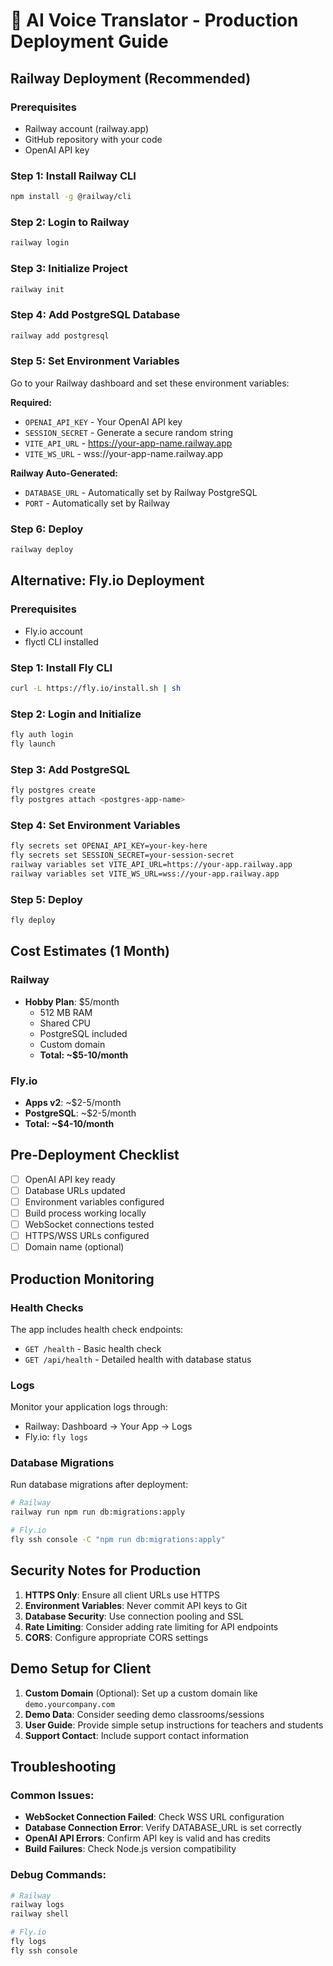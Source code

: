 # 🚀 AI Voice Translator - Production Deployment Guide

## Railway Deployment (Recommended)

### Prerequisites
- Railway account (railway.app)
- GitHub repository with your code
- OpenAI API key

### Step 1: Install Railway CLI
```bash
npm install -g @railway/cli
```

### Step 2: Login to Railway
```bash
railway login
```

### Step 3: Initialize Project
```bash
railway init
```

### Step 4: Add PostgreSQL Database
```bash
railway add postgresql
```

### Step 5: Set Environment Variables
Go to your Railway dashboard and set these environment variables:

**Required:**
- `OPENAI_API_KEY` - Your OpenAI API key
- `SESSION_SECRET` - Generate a secure random string
 - `VITE_API_URL` - https://your-app-name.railway.app  
 - `VITE_WS_URL` - wss://your-app-name.railway.app

**Railway Auto-Generated:**
- `DATABASE_URL` - Automatically set by Railway PostgreSQL
- `PORT` - Automatically set by Railway

### Step 6: Deploy
```bash
railway deploy
```

## Alternative: Fly.io Deployment

### Prerequisites
- Fly.io account
- flyctl CLI installed

### Step 1: Install Fly CLI
```bash
curl -L https://fly.io/install.sh | sh
```

### Step 2: Login and Initialize
```bash
fly auth login
fly launch
```

### Step 3: Add PostgreSQL
```bash
fly postgres create
fly postgres attach <postgres-app-name>
```

### Step 4: Set Environment Variables
```bash
fly secrets set OPENAI_API_KEY=your-key-here
fly secrets set SESSION_SECRET=your-session-secret
railway variables set VITE_API_URL=https://your-app.railway.app
railway variables set VITE_WS_URL=wss://your-app.railway.app
```

### Step 5: Deploy
```bash
fly deploy
```

## Cost Estimates (1 Month)

### Railway
- **Hobby Plan**: $5/month
  - 512 MB RAM
  - Shared CPU
  - PostgreSQL included
  - Custom domain
  - **Total: ~$5-10/month**

### Fly.io  
- **Apps v2**: ~$2-5/month
- **PostgreSQL**: ~$2-5/month
- **Total: ~$4-10/month**

## Pre-Deployment Checklist

- [ ] OpenAI API key ready
- [ ] Database URLs updated
- [ ] Environment variables configured
- [ ] Build process working locally
- [ ] WebSocket connections tested
- [ ] HTTPS/WSS URLs configured
- [ ] Domain name (optional)

## Production Monitoring

### Health Checks
The app includes health check endpoints:
- `GET /health` - Basic health check
- `GET /api/health` - Detailed health with database status

### Logs
Monitor your application logs through:
- Railway: Dashboard → Your App → Logs
- Fly.io: `fly logs`

### Database Migrations
Run database migrations after deployment:
```bash
# Railway
railway run npm run db:migrations:apply

# Fly.io  
fly ssh console -C "npm run db:migrations:apply"
```

## Security Notes for Production

1. **HTTPS Only**: Ensure all client URLs use HTTPS
2. **Environment Variables**: Never commit API keys to Git
3. **Database Security**: Use connection pooling and SSL
4. **Rate Limiting**: Consider adding rate limiting for API endpoints
5. **CORS**: Configure appropriate CORS settings

## Demo Setup for Client

1. **Custom Domain** (Optional): Set up a custom domain like `demo.yourcompany.com`
2. **Demo Data**: Consider seeding demo classrooms/sessions
3. **User Guide**: Provide simple setup instructions for teachers and students
4. **Support Contact**: Include support contact information

## Troubleshooting

### Common Issues:
- **WebSocket Connection Failed**: Check WSS URL configuration
- **Database Connection Error**: Verify DATABASE_URL is set correctly
- **OpenAI API Errors**: Confirm API key is valid and has credits
- **Build Failures**: Check Node.js version compatibility

### Debug Commands:
```bash
# Railway
railway logs
railway shell

# Fly.io
fly logs
fly ssh console
```
